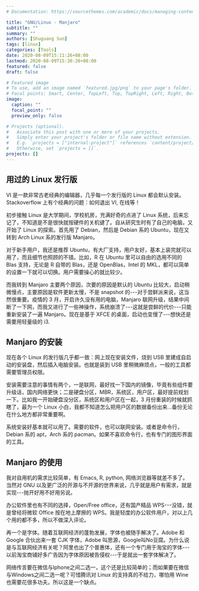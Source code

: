 ```yaml
---
# Documentation: https://sourcethemes.com/academic/docs/managing-content/

title: "GNU/Linux - Manjaro"
subtitle: ""
summary: ""
authors: [Shuguang Sun]
tags: [linux]
categories: [Tools]
date: 2020-08-09T15:11:26+08:00
lastmod: 2020-08-09T15:30:26+08:00
featured: false
draft: false

# Featured image
# To use, add an image named `featured.jpg/png` to your page's folder.
# Focal points: Smart, Center, TopLeft, Top, TopRight, Left, Right, BottomLeft, Bottom, BottomRight.
image:
  caption: ""
  focal_point: ""
  preview_only: false

# Projects (optional).
#   Associate this post with one or more of your projects.
#   Simply enter your project's folder or file name without extension.
#   E.g. `projects = ["internal-project"]` references `content/project/deep-learning/index.md`.
#   Otherwise, set `projects = []`.
projects: []
---
```


## 用过的 Linux 发行版

VI 是一款非常古老经典的编辑器，几乎每一个发行版的 Linux 都会默认安装。Stackoverflow 上有个经典的问题：如何退出 VI, 在线等！ 

初步接触 Linux 是大学期间，学校机房，充满好奇的点进了 Linux 系统，后来忘记了，不知道是不是很快就按硬件的关机键了。自从研究生时有了自己的电脑，又开始了 Linux 的探索。首先用了 Debian，然后是 Debian 系的 Ubuntu，现在又转到 Arch Linux 系的发行版 Manjaro。

对于新手用户，我还是推荐 Ubuntu，有大厂支持，用户友好，基本上装完就可以用了，而且细节也照顾的不错。比如，R 在 Ubuntu 里可以自由的选用不同的 Blas 支持，无论是 R 自带的 Blas，还是 OpenBlas，Intel 的 MKL，都可以简单的设置一下就可以切换。用户需要操心的就比较少。

而我转到 Manjaro 主要两个原因，次要的原因是默认的 Ubuntu 比较大，启动稍微慢点，主要原因是软件更新太慢，不是 snapshot 的---对于尝鲜派来说，这当然很重要。疫情的 3 月，开启许久没有用的电脑，Manjaro 联网升级，结果中间断了一下网，而我又进行了一些神操作，系统崩溃了---这就是尝鲜的代价---只能重新安装了一遍 Manjaro。现在是基于 XFCE 的桌面，启动也变慢了---想快还是需要用轻量级的 i3.

## Manjaro 的安装

现在各个 Linux 的发行版几乎都一致：网上现在安装文件，烧到 USB 里建成自启动的安装盘，然后插入电脑安装。也就是装到 USB 里稍微麻烦点，一般的工具都需要管理员权限。

安装需要注意的事情有两个，一是联网，最好找一下国内的镜像，毕竟有些组件要升级话，国内网络更快；二是硬盘分区，MBR，系统区，用户区，最好提前规划一下。比如我一开始硬盘没分区，系统区和用户区在一起，3 月份重装的时候就抓瞎了，最为一个 Linux 小白，我都不知道怎么把用户区的数据备份出来...备份无论在什么地方都非常重要啊。

系统安装好基本就可以用了。需要的软件，也可以联网安装。或者是命令行，Debian 系的 apt，Arch 系的 pacman。如果不喜欢命令行，也有专门的图形界面的工具。

## Manjaro 的使用

我对自用机的需求比较简单，有 Emacs, R, python, 网络浏览器等就差不多了。当然对 GNU 以及更广泛的开源与不开源的世界来说，几乎就是用户有需求，就是实现---抛开好用不好用另说。

办公软件里也有不同的选择，Open/Free office，还有国产精品 WPS---没错，就是曾经将微软 Office 按在地上摩擦的 WPS。我是轻度的办公软件用户，对以上几个用的都不多，所以不做深入评论。

再一个是字体。随着互联网经济的蓬勃发展，字体也被随手解决了。Adobe 和 Google 合伙出来一套 CJK 字体，Adobe 叫思源，Google叫No豆腐。为什么说是与互联网经济有关呢？阿里也出了个普惠体，还有一个专门用于淘宝的字体---以前淘宝商铺好多广告因为字体原因被告侵权---于是就出一套字体解决了。

网络传言要在微信与Iphone之间二选一，这个还是比较简单的；而如果要在微信与Windows之间二选一呢？可惜腾讯对 Linux 的支持真的不给力，哪怕用 Wine 也需要花很多功夫。所以这是一个缺点。
